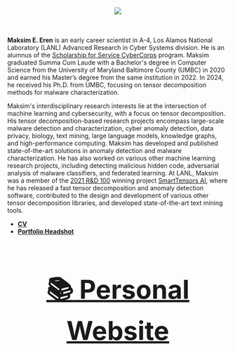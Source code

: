 <div align="center", style="font-size: 50px">

  <img src="https://github-readme-stats.vercel.app/api?username=MaksimEkin&show_icons=true&hide_border=true&theme=dracula&count_private=True&hide_rank=True"></img>

</div>

**Maksim E. Eren** is an early career scientist in A-4, Los Alamos National Laboratory (LANL) Advanced Research in Cyber Systems division. He is an alumnus of the [Scholarship for Service CyberCorps](https://www.sfs.opm.gov) program. Maksim graduated Summa Cum Laude with a Bachelor's degree in Computer Science from the University of Maryland Baltimore County (UMBC) in 2020 and earned his Master’s degree from the same institution in 2022. In 2024, he received his Ph.D. from UMBC, focusing on tensor decomposition methods for malware characterization.


Maksim's interdisciplinary research interests lie at the intersection of machine learning and cybersecurity, with a focus on tensor decomposition. His tensor decomposition-based research projects encompass large-scale malware detection and characterization, cyber anomaly detection, data privacy, biology, text mining, large language models, knowledge graphs, and high-performance computing. Maksim has developed and published state-of-the-art solutions in anomaly detection and malware characterization. He has also worked on various other machine learning research projects, including detecting malicious hidden code, adversarial analysis of malware classifiers, and federated learning. At LANL, Maksim was a member of the [2021 R&D 100](https://www.rdworldonline.com/2021-rd-100-award-winners/) winning project [SmartTensors AI](https://smart-tensors.lanl.gov), where he has released a fast tensor decomposition and anomaly detection software, contributed to the design and development of various other tensor decomposition libraries, and developed state-of-the-art text mining tools.


- **[CV](https://www.maksimeren.com/media/cv.pdf)**
- **[Portfolio Headshot](https://www.maksimeren.com/media/eren.jpg)**


<div align="center", style="font-size: 50px">

### [:books: Personal Website](https://www.maksimeren.com)
</div>
